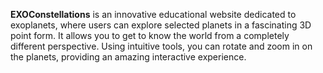 **EXOConstellations** is an innovative educational website dedicated to exoplanets, where users can explore selected planets in a fascinating 3D point form. It allows you to get to know the world from a completely different perspective. Using intuitive tools, you can rotate and zoom in on the planets, providing an amazing interactive experience.
